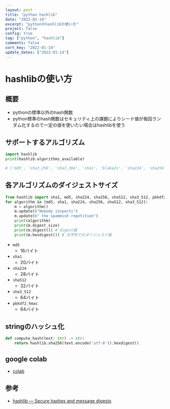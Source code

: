 ```yaml
---
layout: post
title: "python hashlib"
date: "2022-01-14"
excerpt: "pythonのhashlibの使い方"
project: false
config: true
tag: ["python", "hashlib"]
comments: false
sort_key: "2022-01-14"
update_dates: ["2022-01-14"]
---
```


# hashlibの使い方

## 概要
 - pythonの標準以外のhash関数
 - python標準のhash関数はセキュリティ上の課題によりシード値が毎回ランダム化するので一定の値を使いたい場合はhashlibを使う

## サポートするアルゴリズム

```python
import hashlib
print(hashlib.algorithms_available)

# {'md5', 'sha3_256', 'sha3_384', 'sha1', 'blake2s', 'sha224', 'sha256', 'sha3_224', 'sha3_512', 'blake2b', 'shake_256', 'sha384', 'sha512', 'shake_128'}
```

## 各アルゴリズムのダイジェストサイズ

```python
from hashlib import sha1, md5, sha224, sha256, sha512, sha3_512, pbkdf2_hmac
for algorithm in [md5, sha1, sha224, sha256, sha512, sha3_512]:
    m = algorithm()
    m.update(b"Nobody inspects")
    m.update(b" the spammish repetition")
    print(algorithm)
    print(m.digest_size)
    print(m.digest()) # digest値
    print(m.hexdigest()) # 文字列でのダイジェスト値
```
 - `md5`
   - 16バイト
 - `sha1`
   - 20バイト
 - `sha224`
   - 28バイト
 - `sha512`
   - 32バイト
 - `sha3_512`
   - 64バイト
 - `pbkdf2_hmac`
   - 64バイト

## stringのハッシュ化

```python
def compute_hash(text: str) -> str:
    return hashlib.sha256(text.encode('utf-8')).hexdigest()
```

## google colab
 - [colab](https://colab.research.google.com/drive/1IpHzMY9QrlYuRnSFWKpKoVu9APqSry96?usp=sharing)

## 参考
 - [hashlib — Secure hashes and message digests](https://docs.python.org/3/library/hashlib.html#module-hashlib)
